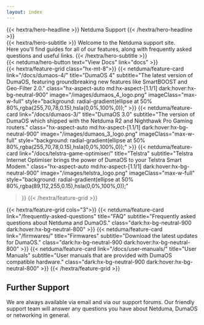 ```yaml
---
layout: index
---
```


<div class="hx-mt-6 hx-mb-6">
{{< hextra/hero-headline >}}
  Netduma Support
{{< /hextra/hero-headline >}}
</div>

<div class="hx-mb-8">
{{< hextra/hero-subtitle >}}
  Welcome to the Netduma support site.&nbsp;<br class="sm:hx-block hx-hidden" />Here you'll find guides for all of our features, along with frequently asked questions and useful links.
{{< /hextra/hero-subtitle >}}
</div>

<div class="hx-mb-12">
{{< netduma/hero-button text="View Docs" link="docs" >}}
</div>

<div class="hx-mt-6">
{{< hextra/feature-grid class="hx-mt-8">}}
  {{< netduma/feature-card
    link="/docs/dumaos-4/"
    title="DumaOS 4"
    subtitle="The latest version of DumaOS, featuring groundbreaking new features like SmartBOOST and Geo-Filter 2.0."
    class="hx-aspect-auto md:hx-aspect-[1.1/1] dark:hover:hx-bg-neutral-900"
    image="/images/dumaos_4_logo.png"
    imageClass="max-w-full"
    style="background: radial-gradient(ellipse at 50% 80%,rgba(255,70,78,0.15),hsla(0,0%,100%,0));"
  >}}
  {{< netduma/feature-card
    link="/docs/dumaos-3/"
    title="DumaOS 3.0"
    subtitle="The version of DumaOS which shipped with the Netduma R2 and Nighthawk Pro Gaming routers."
    class="hx-aspect-auto md:hx-aspect-[1.1/1] dark:hover:hx-bg-neutral-900"
    image="/images/dumaos_3_logo.png"
    imageClass="max-w-full"
    style="background: radial-gradient(ellipse at 50% 80%,rgba(255,70,78,0.15),hsla(0,0%,100%,0));"
  >}}
  {{< netduma/feature-card
    link="/docs/telstra-game-optimiser/"
    title="Telstra"
    subtitle="Telstra Internet Optimiser brings the power of DumaOS to your Telstra Smart Modem."
    class="hx-aspect-auto md:hx-aspect-[1.1/1] dark:hover:hx-bg-neutral-900"
    image="/images/telstra_logo.png"
    imageClass="max-w-full"
    style="background: radial-gradient(ellipse at 50% 80%,rgba(89,112,255,0.15),hsla(0,0%,100%,0));"

  >}}
{{< /hextra/feature-grid >}}
</div>

<div class="hx-mt-4">
{{< hextra/feature-grid cols="3">}}
  {{< netduma/feature-card
    link="/frequently-asked-questions"
    title="FAQ"
    subtitle="Frequently asked questions about Netduma and DumaOS."
    class="dark:hx-bg-neutral-900 dark:hover:hx-bg-neutral-800"
  >}}
  {{< netduma/feature-card
    link="/firmwares/"
    title="Firmwares"
    subtitle="Download the latest updates for DumaOS."
    class="dark:hx-bg-neutral-900 dark:hover:hx-bg-neutral-800"
  >}}
  {{< netduma/feature-card
    link="/docs/user-manuals/"
    title="User Manuals"
    subtitle="User manuals that are provided with DumaOS compatible hardware."
    class="dark:hx-bg-neutral-900 dark:hover:hx-bg-neutral-800"
  >}}
  <!-- {{< netduma/feature-card
    link="/"
    title="Nighthawk Pro Gaming"
    icon="sparkles"
    subtitle="Info and guides for Netgear's Nighthawk Pro Gaming routers with DumaOS."
    class="dark:hx-bg-neutral-900 dark:hover:hx-bg-neutral-800"
  >}} -->
{{< /hextra/feature-grid >}}
</div>

## Further Support
We are always available via email and via our support forums. Our friendly support team will answer any questions you have about Netduma, DumaOS or networking in general.
